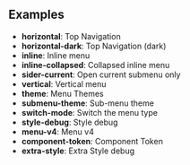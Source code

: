 ## Examples

- **horizontal**: Top Navigation
- **horizontal-dark**: Top Navigation (dark)
- **inline**: Inline menu
- **inline-collapsed**: Collapsed inline menu
- **sider-current**: Open current submenu only
- **vertical**: Vertical menu
- **theme**: Menu Themes
- **submenu-theme**: Sub-menu theme
- **switch-mode**: Switch the menu type
- **style-debug**: Style debug
- **menu-v4**: Menu v4
- **component-token**: Component Token
- **extra-style**: Extra Style debug
